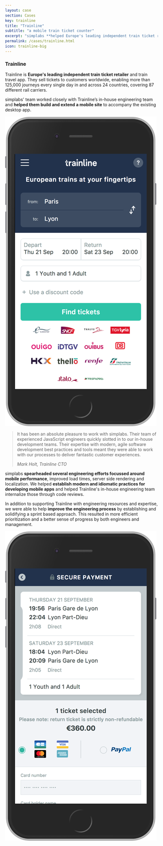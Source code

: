 ```yaml
---
layout: case
section: Cases
key: trainline
title: "Trainline"
subtitle: "a mobile train ticket counter"
excerpt: "simplabs **helped Europe's leading independent train ticket retailer build their mobile web site** using Ember.js. We worked closely with trainline's in-house engineering team, helping to establish best practices and a smooth process."
permalink: /cases/trainline.html
icon: trainline-big
---
```


<div class="row content-section">
  <div class="col-12 col-md-6 order-md-2 col-lg-5">
    <h3>Trainline</h3>
    <p>Trainline is <strong>Europe's leading independent train ticket retailer</strong> and train travel app. They sell tickets to customers worldwide, enabling more than 125,000 journeys every single day in and across 24 countries, covering 87 different rail carriers.</p>
    <p>simplabs' team worked closely with Trainline’s in-house engineering team and <strong>helped them build and extend a mobile site</strong> to accompany the existing desktop app.</p>
  </div>
  <div class="col-12 col-md-6 order-md-1 col-lg-5 offset-lg-1">
    <img src="/images/cases/trainline/mobile.png" class="img-fluid" alt="Mobile">
  </div>
</div>

<div class="secondary-banner wide-banner quote-banner">
  <div class="container">
    <div class="row content-section">
      <div class="col-12 col-lg-10 offset-lg-1">
        <blockquote>
          <p>It has been an absolute pleasure to work with simplabs. Their team of experienced JavaScript engineers quickly slotted in to our in-house development teams. Their expertise with modern, agile software development best practices and tools meant they were able to work with our processes to deliver fantastic customer experiences.</p>
          <footer><cite>Mark Holt, Trainline CTO</cite></footer>
        </blockquote>
      </div>
    </div>
  </div>
</div>

<div class="row content-section">
  <div class="col-xs-12 col-sm-6 col-md-5 col-md-offset-1">
    <p>simplabs <strong>spearheaded several engineering efforts focussed around mobile performance</strong>, improved load times, server side rendering and localization. We helped <strong>establish modern and idiomatic practices for developing mobile apps</strong> and helped Trainline's in-house engineering team internalize those through code reviews.</p>
    <p>In addition to supporting Trainline with engineering resources and expertise, we were able to help <strong>improve the engineering process</strong> by establishing and solidifying a sprint based approach. This resulted in more efficient prioritization and a better sense of progress by both engineers and management.</p>
  </div>
  <div class="col-xs-6 col-xs-offset-3 col-sm-4 col-sm-offset-1 col-md-2">
    <img src="/images/cases/trainline/mobile-payment.png" class="img-responsive" alt="Mobile Payment">
  </div>
</div>
